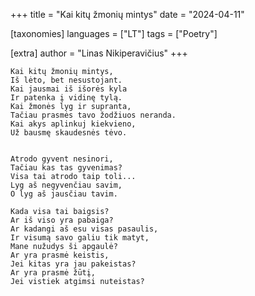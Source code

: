 +++
title = "Kai kitų žmonių mintys"
date = "2024-04-11"

[taxonomies]
languages = ["LT"]
tags = ["Poetry"]

[extra]
author = "Linas Nikiperavičius"
+++
```
Kai kitų žmonių mintys,
Iš lėto, bet nesustojant.
Kai jausmai iš išorės kyla
Ir patenka į vidinę tylą.
Kai žmonės lyg ir supranta,
Tačiau prasmės tavo žodžiuos neranda.
Kai akys aplinkuj kiekvieno,
Už bausmę skaudesnės tėvo.
```
<!-- more -->
```

Atrodo gyvent nesinori,
Tačiau kas tas gyvenimas?
Visa tai atrodo taip toli...
Lyg aš negyvenčiau savim,
O lyg aš jausčiau tavim.

Kada visa tai baigsis?
Ar iš viso yra pabaiga?
Ar kadangi aš esu visas pasaulis,
Ir visumą savo galiu tik matyt,
Mane nužudys ši apgaulė?
Ar yra prasmė keistis,
Jei kitas yra jau pakeistas?
Ar yra prasmė žūtį,
Jei vistiek atgimsi nuteistas?
```
